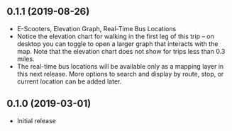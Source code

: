 0.1.1 (2019-08-26)
------------------
- E-Scooters, Elevation Graph, Real-Time Bus Locations
 -  Notice the elevation chart for walking in the first leg of this trip – on desktop you can toggle to open a larger graph that interacts with the map.  Note that the elevation chart does not show for trips less than 0.3 miles.  
 -  The real-time bus locations will be available only as a mapping layer in this next release.  More options to search and display by route, stop, or current location can be added later.

0.1.0 (2019-03-01)
------------------

- Initial release
